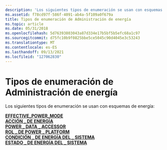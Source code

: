 ```yaml
---
description: 'Los siguientes tipos de enumeración se usan con esquemas de energía:'
ms.assetid: f78cd97f-586f-4091-ab4a-5f109a0f679a
title: Tipos de enumeración de Administración de energía
ms.topic: article
ms.date: 05/31/2018
ms.openlocfilehash: 5d76393803043a87d334e17b5bf5b5efc68a1c97
ms.sourcegitcommit: d75fc10b9f0825bbe5ce5045c90d4045e3c53243
ms.translationtype: MT
ms.contentlocale: es-ES
ms.lasthandoff: 09/13/2021
ms.locfileid: "127062830"
---
```

# <a name="power-management-enumeration-types"></a>Tipos de enumeración de Administración de energía

Los siguientes tipos de enumeración se usan con esquemas de energía:

<dl>

[**EFFECTIVE_POWER_MODE**](/windows/desktop/api/powersetting/ne-powersetting-effective_power_mode)  
[**ACCIÓN \_ DE ENERGÍA**](/windows/desktop/api/WinNT/ne-winnt-power_action)  
[**POWER \_ DATA \_ ACCESSOR**](/windows/desktop/api/PowrProf/ne-powrprof-power_data_accessor)  
[**ROL \_ DE POWER \_ PLATFORM**](/windows/desktop/api/WinNT/ne-winnt-power_platform_role)  
[**CONDICIÓN \_ DE ENERGÍA DEL \_ SISTEMA**](/windows/desktop/api/WinNT/ne-winnt-system_power_condition)  
[**ESTADO \_ DE ENERGÍA DEL \_ SISTEMA**](/windows/desktop/api/WinNT/ne-winnt-system_power_state)  
</dl>
